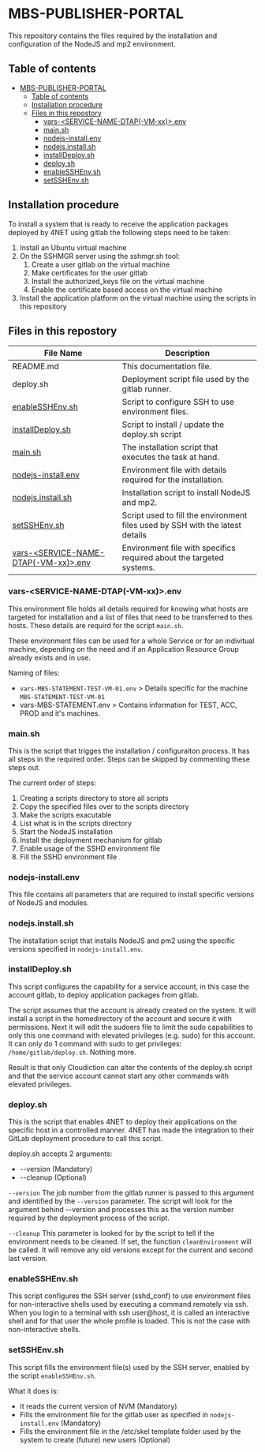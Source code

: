 # MBS-PUBLISHER-PORTAL
This repository contains the files required by the installation and configuration of the NodeJS and mp2 environment.

## Table of contents
- [MBS-PUBLISHER-PORTAL](#mbs-publisher-portal)
  - [Table of contents](#table-of-contents)
  - [Installation procedure](#installation-procedure)
  - [Files in this repostory](#files-in-this-repostory)
    - [vars-\<SERVICE-NAME-DTAP(-VM-xx)\>.env](#vars-service-name-dtap-vm-xxenv)
    - [main.sh](#mainsh)
    - [nodejs-install.env](#nodejs-installenv)
    - [nodejs.install.sh](#nodejsinstallsh)
    - [installDeploy.sh](#installdeploysh)
    - [deploy.sh](#deploysh)
    - [enableSSHEnv.sh](#enablesshenvsh)
    - [setSSHEnv.sh](#setsshenvsh)


## Installation procedure

To install a system that is ready to receive the application packages deployed by 4NET using gitlab the following steps need to be taken:

1. Install an Ubuntu virtual machine
2. On the SSHMGR server using the sshmgr.sh tool:
   1. Create a user gitlab on the virtual machine
   2. Make certificates for the user gitlab
   3. Install the authorized_keys file on the virtual machine
   4. Enable the certificate based access on the virtual machine
3. Install the application platform on the virtual machine using the scripts in this repository


## Files in this repostory

| File Name | Description |
| --- | --- |
| README.md | This documentation file. |
| deploy.sh | Deployment script file used by the gitlab runner. |
| [enableSSHEnv.sh](#enablesshenvsh) | Script to configure SSH to use environment files. |
| [installDeploy.sh](#installdeploysh) | Script to install / update the deploy.sh script |
| [main.sh](#mainsh) | The installation script that executes the task at hand. |
| [nodejs-install.env](#nodejs-installenv) | Environment file with details required for the installation. |
| [nodejs.install.sh](#nodejsinstallsh) | Installation script to install NodeJS and mp2. |
| [setSSHEnv.sh](#setsshenvsh) | Script used to fill the environment files used by SSH with the latest details |
| [vars-\<SERVICE-NAME-DTAP(-VM-xx)\>.env](#vars-service-name-dtap-vm-xxenv) | Environment file with specifics required about the targeted systems. |


### vars-\<SERVICE-NAME-DTAP(-VM-xx)\>.env

This environment file holds all details required for knowing what hosts are targeted for installation and a list of files that need to be transferred to thes hosts. These details are requird for the script `main.sh`.

These environment files can be used for a whole Service or for an indivitual machine, depending on the need and if an Application Resource Group already exists and in use.

Naming of files:

* `vars-MBS-STATEMENT-TEST-VM-01.env` > Details specific for the machine `MBS-STATEMENT-TEST-VM-01`
* vars-MBS-STATEMENT.env > Contains information for TEST, ACC, PROD and it's machines.


### main.sh

This is the script that trigges the installation / configuraiton process. It has all steps in the required order. Steps can be skipped by commenting these steps out.

The current order of steps:

1. Creating a scripts directory to store all scripts
2. Copy the specified files over to the scripts directory
3. Make the scripts exacutable
4. List what is in the scripts directory
4. Start the NodeJS installation
6. Install the deployment mechanism for gitlab
7. Enable usage of the SSHD environment file
8. Fill the SSHD environment file


### nodejs-install.env

This file contains all parameters that are required to install specific versions of NodeJS and modules.


### nodejs.install.sh

The installation script that installs NodeJS and pm2 using the specific versions specified in `nodejs-install.env`.


### installDeploy.sh

This script configures the capability for a service account, in this case the account gitlab, to deploy application packages from gitlab.

The script assumes that the account is already created on the system. It will install a script in the homedirectory of the account and secure it with permissions. Next it will edit the sudoers file to limit the sudo capabilities to only this one command with elevated privileges (e.g. sudo) for this account. It can only do 1 command with sudo to get privileges: `/home/gitlab/deploy.sh`. Nothing more.

Result is that only Cloudiction can alter the contents of the deploy.sh script and that the service account cannot start any other commands with elevated privileges.


### deploy.sh

This is the script that enables 4NET to deploy their applications on the specific host in a controlled manner. 4NET has made the integration to their GitLab deployment procedure to call this script.

deploy.sh accepts 2 arguments:  
* --version <gitlab build number> (Mandatory)
* --cleanup (Optional)

`--version` The job number from the gitlab runner is passed to this argument and identified by the `--version` parameter. The script will look for the argument behind --version and processes this as the version number required by the deployment process of the script.

`--cleanup` This parameter is looked for by the script to tell if the environment needs to be cleaned. If set, the function `cleanEnvironment` will be called. It will remove any old versions except for the current and second last version.

### enableSSHEnv.sh

This script configures the SSH server (sshd_conf) to use environment files for non-interactive shells used by  executing a command remotely via ssh. When you login to a terminal with ssh user@host, it is called an interactive shell and for that user the whole profile is loaded. This is not the case with non-interactive shells.

### setSSHEnv.sh

This script fills the environment file(s) used by the SSH server, enabled by the script `enableSSHEnv.sh`.

What it does is:

* It reads the current version of NVM (Mandatory)
* Fills the environment file for the gitlab user as specified in `nodejs-install.env` (Mandatory)
* Fills the environment file in the /etc/skel template folder used by the system to create (future) new users (Optional)
